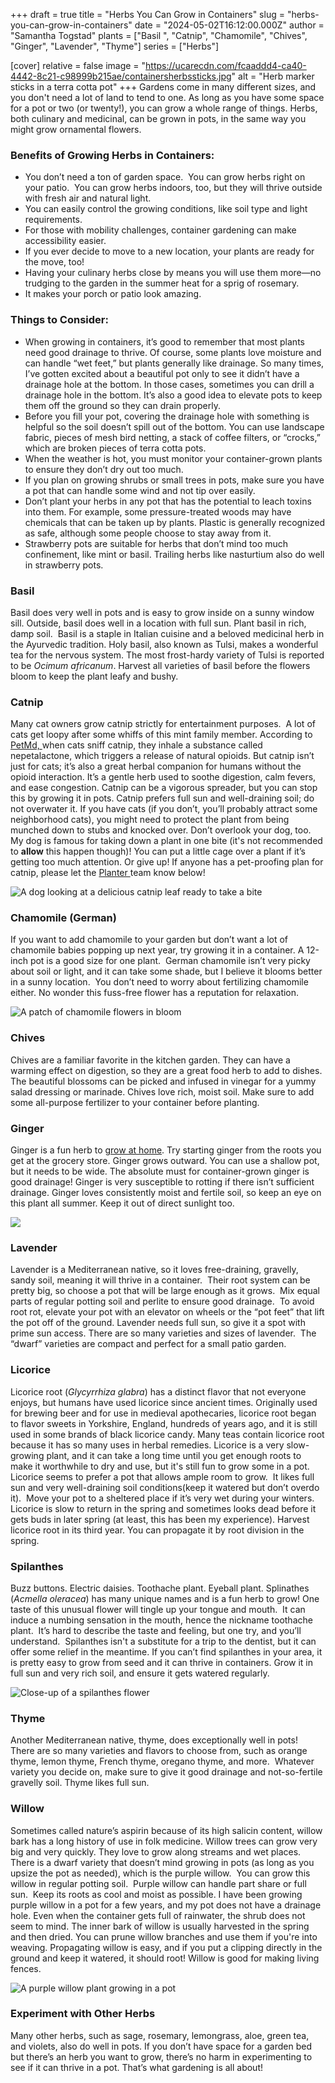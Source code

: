 +++
draft = true
title = "Herbs You Can Grow in Containers"
slug = "herbs-you-can-grow-in-containers"
date = "2024-05-02T16:12:00.000Z"
author = "Samantha Togstad"
plants = ["Basil ", "Catnip", "Chamomile", "Chives", "Ginger", "Lavender", "Thyme"]
series = ["Herbs"]

[cover]
relative = false
image = "https://ucarecdn.com/fcaaddd4-ca40-4442-8c21-c98999b215ae/containersherbssticks.jpg"
alt = "Herb marker sticks in a terra cotta pot"
+++
Gardens come in many different sizes, and you don't need a lot of land to tend to one. As long as you have some space for a pot or two (or twenty!), you can grow a whole range of things. Herbs, both culinary and medicinal, can be grown in pots, in the same way you might grow ornamental flowers.

### Benefits of Growing Herbs in Containers:

* You don’t need a ton of garden space.  You can grow herbs right on your patio.  You can grow herbs indoors, too, but they will thrive outside with fresh air and natural light. 
* You can easily control the growing conditions, like soil type and light requirements.
* For those with mobility challenges, container gardening can make accessibility easier. 
* If you ever decide to move to a new location, your plants are ready for the move, too!
* Having your culinary herbs close by means you will use them more—no trudging to the garden in the summer heat for a sprig of rosemary.
* It makes your porch or patio look amazing.

### Things to Consider: 

* When growing in containers, it’s good to remember that most plants need good drainage to thrive. Of course, some plants love moisture and can handle “wet feet,” but plants generally like drainage. So many times, I’ve gotten excited about a beautiful pot only to see it didn’t have a drainage hole at the bottom. In those cases, sometimes you can drill a drainage hole in the bottom. It’s also a good idea to elevate pots to keep them off the ground so they can drain properly.
* Before you fill your pot, covering the drainage hole with something is helpful so the soil doesn’t spill out of the bottom. You can use landscape fabric, pieces of mesh bird netting, a stack of coffee filters, or “crocks,” which are broken pieces of terra cotta pots. 
* When the weather is hot, you must monitor your container-grown plants to ensure they don’t dry out too much. 
* If you plan on growing shrubs or small trees in pots, make sure you have a pot that can handle some wind and not tip over easily. 
* Don’t plant your herbs in any pot that has the potential to leach toxins into them. For example, some pressure-treated woods may have chemicals that can be taken up by plants. Plastic is generally recognized as safe, although some people choose to stay away from it. 
* Strawberry pots are suitable for herbs that don’t mind too much confinement, like mint or basil. Trailing herbs like nasturtium also do well in strawberry pots. 

### Basil

Basil does very well in pots and is easy to grow inside on a sunny window sill. Outside, basil does well in a location with full sun. Plant basil in rich, damp soil.  Basil is a staple in Italian cuisine and a beloved medicinal herb in the Ayurvedic tradition. Holy basil, also known as Tulsi, makes a wonderful tea for the nervous system. The most frost-hardy variety of Tulsi is reported to be *Ocimum africanum*. Harvest all varieties of basil before the flowers bloom to keep the plant leafy and bushy. 

### Catnip

Many cat owners grow catnip strictly for entertainment purposes.  A lot of cats get loopy after some whiffs of this mint family member. According to [PetMd, ](https://www.petmd.com/cat/general-health/does-catnip-make-cats-high)when cats sniff catnip, they inhale a substance called nepetalactone, which triggers a release of natural opioids. But catnip isn’t just for cats; it’s also a great herbal companion for humans without the opioid interaction. It’s a gentle herb used to soothe digestion, calm fevers, and ease congestion. Catnip can be a vigorous spreader, but you can stop this by growing it in pots. Catnip prefers full sun and well-draining soil; do not overwater it. If you have cats (if you don’t, you’ll probably attract some neighborhood cats), you might need to protect the plant from being munched down to stubs and knocked over. Don’t overlook your dog, too.  My dog is famous for taking down a plant in one bite (it's not recommended to **allow** this happen though)! You can put a little cage over a plant if it’s getting too much attention. Or give up! If anyone has a pet-proofing plan for catnip, please let the [Planter ](https://planter.garden/)team know below!

![A dog looking at a delicious catnip leaf ready to take a bite](https://ucarecdn.com/4e162688-5a9c-4bbb-905f-f99452c2073b/catnipdog.jpg "Not just for cats! Unlike cats, dogs can feel sleepy after a nibble of catnip")

### Chamomile (German)

If you want to add chamomile to your garden but don’t want a lot of chamomile babies popping up next year, try growing it in a container. A 12-inch pot is a good size for one plant.  German chamomile isn’t very picky about soil or light, and it can take some shade, but I believe it blooms better in a sunny location.  You don’t need to worry about fertilizing chamomile either. No wonder this fuss-free flower has a reputation for relaxation. 

![A patch of chamomile flowers in bloom](https://ucarecdn.com/2fc15f5c-95e9-466b-b90f-28d96b694359/chamomile.jpg "Unless you'd like a big patch of chamomile, contain your chamomile in a pot")



### Chives

Chives are a familiar favorite in the kitchen garden. They can have a warming effect on digestion, so they are a great food herb to add to dishes. The beautiful blossoms can be picked and infused in vinegar for a yummy salad dressing or marinade. Chives love rich, moist soil. Make sure to add some all-purpose fertilizer to your container before planting.

### Ginger

Ginger is a fun herb to [grow at home](https://blog.planter.garden/posts/how-to-grow-ginger/). Try starting ginger from the roots you get at the grocery store. Ginger grows outward. You can use a shallow pot, but it needs to be wide. The absolute must for container-grown ginger is good drainage! Ginger is very susceptible to rotting if there isn’t sufficient drainage. Ginger loves consistently moist and fertile soil, so keep an eye on this plant all summer. Keep it out of direct sunlight too.

![](https://ucarecdn.com/ed04d020-31b7-407b-b0be-142e599ce7e3/gingergrowing.jpg)

### Lavender

Lavender is a Mediterranean native, so it loves free-draining, gravelly, sandy soil, meaning it will thrive in a container.  Their root system can be pretty big, so choose a pot that will be large enough as it grows.  Mix equal parts of regular potting soil and perlite to ensure good drainage.  To avoid root rot, elevate your pot with an elevator on wheels or the “pot feet” that lift the pot off of the ground. Lavender needs full sun, so give it a spot with prime sun access. There are so many varieties and sizes of lavender.  The “dwarf” varieties are compact and perfect for a small patio garden. 

### Licorice

Licorice root (*Glycyrrhiza glabra*) has a distinct flavor that not everyone enjoys, but humans have used licorice since ancient times. Originally used for brewing beer and for use in medieval apothecaries, licorice root began to flavor sweets in Yorkshire, England, hundreds of years ago, and it is still used in some brands of black licorice candy. Many teas contain licorice root because it has so many uses in herbal remedies. Licorice is a very slow-growing plant, and it can take a long time until you get enough roots to make it worthwhile to dry and use, but it's still fun to grow some in a pot.  Licorice seems to prefer a pot that allows ample room to grow.  It likes full sun and very well-draining soil conditions(keep it watered but don’t overdo it).  Move your pot to a sheltered place if it’s very wet during your winters.  Licorice is slow to return in the spring and sometimes looks dead before it gets buds in later spring (at least, this has been my experience). Harvest licorice root in its third year. You can propagate it by root division in the spring.

### Spilanthes

Buzz buttons. Electric daisies. Toothache plant. Eyeball plant. Splinathes (*Acmella oleracea*) has many unique names and is a fun herb to grow! One taste of this unusual flower will tingle up your tongue and mouth.  It can induce a numbing sensation in the mouth, hence the nickname toothache plant.  It’s hard to describe the taste and feeling, but one try, and you’ll understand.  Spilanthes isn't a substitute for a trip to the dentist, but it can offer some relief in the meantime. If you can’t find spilanthes in your area, it is pretty easy to grow from seed and it can thrive in containers. Grow it in full sun and very rich soil, and ensure it gets watered regularly. 

![Close-up of a spilanthes flower](https://ucarecdn.com/27d8f19a-f1f3-4b79-97f1-8ba215c20fa5/DSC07625.JPG "You can see why one of its nicknames is eyeball plant")

### Thyme

Another Mediterranean native, thyme, does exceptionally well in pots!  There are so many varieties and flavors to choose from, such as orange thyme, lemon thyme, French thyme, oregano thyme, and more.  Whatever variety you decide on, make sure to give it good drainage and not-so-fertile gravelly soil. Thyme likes full sun. 

### Willow

Sometimes called nature’s aspirin because of its high salicin content, willow bark has a long history of use in folk medicine. Willow trees can grow very big and very quickly. They love to grow along streams and wet places.  There is a dwarf variety that doesn’t mind growing in pots (as long as you upsize the pot as needed), which is the purple willow.  You can grow this willow in regular potting soil.  Purple willow can handle part share or full sun.  Keep its roots as cool and moist as possible. I have been growing purple willow in a pot for a few years, and my pot does not have a drainage hole. Even when the container gets full of rainwater, the shrub does not seem to mind. The inner bark of willow is usually harvested in the spring and then dried. You can prune willow branches and use them if you're into weaving. Propagating willow is easy, and if you put a clipping directly in the ground and keep it watered, it should root! Willow is good for making living fences.

![A purple willow plant growing in a pot ](https://ucarecdn.com/140355b4-cb52-435b-99a0-ab29d81821c6/willow.jpg "*Salix purpurea* happily growing in a pot")

### Experiment with Other Herbs

Many other herbs, such as sage, rosemary, lemongrass, aloe, green tea, and violets, also do well in pots. If you don’t have space for a garden bed but there’s an herb you want to grow, there’s no harm in experimenting to see if it can thrive in a pot. That’s what gardening is all about!
